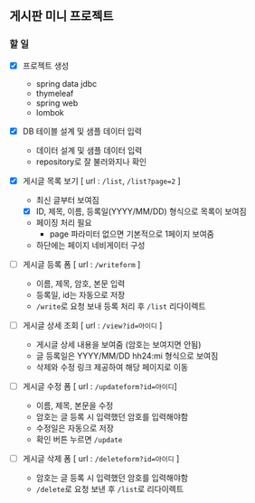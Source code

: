 ## 게시판 미니 프로젝트

### 할 일

-[x] 프로젝트 생성
  - spring data jdbc
  - thymeleaf
  - spring web
  - lombok
  

-[x] DB 테이블 설계 및 샘플 데이터 입력
  - 데이터 설계 및 샘플 데이터 입력
  - repository로 잘 불러와지나 확인


-[x] 게시글 목록 보기 [ url : `/list`, `/list?page=2` ]
  - 최신 글부터 보여짐
  -[x] ID, 제목, 이름, 등록일(YYYY/MM/DD) 형식으로 목록이 보여짐
  - 페이징 처리 필요
    - page 파라미터 없으면 기본적으로 1페이지 보여줌
  - 하단에는 페이지 네비게이터 구성


-[ ] 게시글 등록 폼 [ url : `/writeform` ]
  - 이름, 제목, 암호, 본문 입력
  - 등록일, id는 자동으로 저장
  - `/write`로 요청 보내 등록 처리 후 `/list` 리다이렉트

  
  
-[ ] 게시글 상세 조회 [ url : `/view?id=아이디` ]
  - 게시글 상세 내용을 보여줌 (암호는 보여지면 안됨)
  - 글 등록일은 YYYY/MM/DD hh24:mi 형식으로 보여짐
  - 삭제와 수정 링크 제공하여 해당 페이지로 이동 

  
-[ ] 게시글 수정 폼 [ url : `/updateform?id=아이디`]
  - 이름, 제목, 본문을 수정
  - 암호는 글 등록 시 입력했던 암호를 입력해야함
  - 수정일은 자동으로 저장
  - 확인 버튼 누르면 `/update`
  

-[ ] 게시글 삭제 폼 [ url : `/deleteform?id=아이디` ]
  - 암호는 글 등록 시 입력했던 암호를 입력해야함
  - `/delete`로 요청 보낸 후 `/list`로 리다이렉트
    



